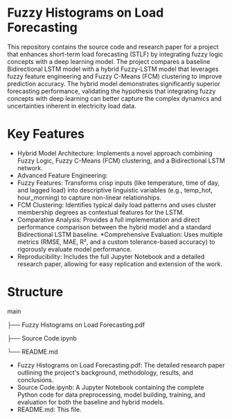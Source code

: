 # Fuzzy Histograms on Load Forecasting
This repository contains the source code and research paper for a project that enhances short-term load forecasting (STLF) by integrating fuzzy logic concepts with a deep learning model. The project compares a baseline Bidirectional LSTM model with a hybrid Fuzzy-LSTM model that leverages fuzzy feature engineering and Fuzzy C-Means (FCM) clustering to improve prediction accuracy. The hybrid model demonstrates significantly superior forecasting performance, validating the hypothesis that integrating fuzzy concepts with deep learning can better capture the complex dynamics and uncertainties inherent in electricity load data.

# Key Features
* Hybrid Model Architecture: Implements a novel approach combining Fuzzy Logic, Fuzzy C-Means (FCM) clustering, and a Bidirectional LSTM network.
* Advanced Feature Engineering:
* Fuzzy Features: Transforms crisp inputs (like temperature, time of day, and lagged load) into descriptive linguistic variables (e.g., temp_hot, hour_morning) to capture non-linear relationships.
* FCM Clustering: Identifies typical daily load patterns and uses cluster membership degrees as contextual features for the LSTM.
* Comparative Analysis: Provides a full implementation and direct performance comparison between the hybrid model and a standard Bidirectional LSTM baseline.
*Comprehensive Evaluation: Uses multiple metrics (RMSE, MAE, R², and a custom tolerance-based accuracy) to rigorously evaluate model performance.
* Reproducibility: Includes the full Jupyter Notebook and a detailed research paper, allowing for easy replication and extension of the work.

# Structure
main

├── Fuzzy Histograms on Load Forecasting.pdf

├── Source Code.ipynb

└── README.md
* Fuzzy Histograms on Load Forecasting.pdf: The detailed research paper outlining the project's background, methodology, results, and conclusions.
* Source Code.ipynb: A Jupyter Notebook containing the complete Python code for data preprocessing, model building, training, and evaluation for both the baseline and hybrid models.
* README.md: This file.
